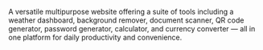 A versatile multipurpose website offering a suite of tools including a weather dashboard, background remover,
document scanner, QR code generator, password generator, calculator, and currency converter — all in one
platform for daily productivity and convenience. 
